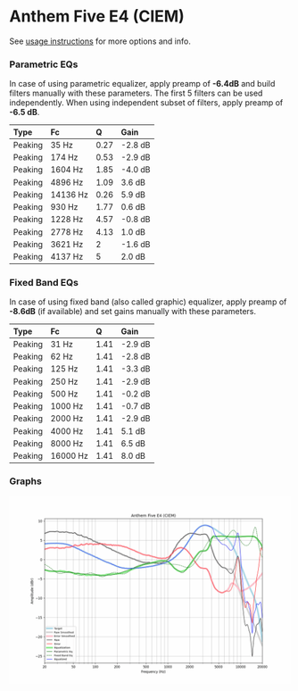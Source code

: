 # Anthem Five E4 (CIEM)
See [usage instructions](https://github.com/jaakkopasanen/AutoEq#usage) for more options and info.

### Parametric EQs
In case of using parametric equalizer, apply preamp of **-6.4dB** and build filters manually
with these parameters. The first 5 filters can be used independently.
When using independent subset of filters, apply preamp of **-6.5 dB**.

| Type    | Fc       |    Q | Gain    |
|:--------|:---------|:-----|:--------|
| Peaking | 35 Hz    | 0.27 | -2.8 dB |
| Peaking | 174 Hz   | 0.53 | -2.9 dB |
| Peaking | 1604 Hz  | 1.85 | -4.0 dB |
| Peaking | 4896 Hz  | 1.09 | 3.6 dB  |
| Peaking | 14136 Hz | 0.26 | 5.9 dB  |
| Peaking | 930 Hz   | 1.77 | 0.6 dB  |
| Peaking | 1228 Hz  | 4.57 | -0.8 dB |
| Peaking | 2778 Hz  | 4.13 | 1.0 dB  |
| Peaking | 3621 Hz  | 2    | -1.6 dB |
| Peaking | 4137 Hz  | 5    | 2.0 dB  |

### Fixed Band EQs
In case of using fixed band (also called graphic) equalizer, apply preamp of **-8.6dB**
(if available) and set gains manually with these parameters.

| Type    | Fc       |    Q | Gain    |
|:--------|:---------|:-----|:--------|
| Peaking | 31 Hz    | 1.41 | -2.9 dB |
| Peaking | 62 Hz    | 1.41 | -2.8 dB |
| Peaking | 125 Hz   | 1.41 | -3.3 dB |
| Peaking | 250 Hz   | 1.41 | -2.9 dB |
| Peaking | 500 Hz   | 1.41 | -0.2 dB |
| Peaking | 1000 Hz  | 1.41 | -0.7 dB |
| Peaking | 2000 Hz  | 1.41 | -2.9 dB |
| Peaking | 4000 Hz  | 1.41 | 5.1 dB  |
| Peaking | 8000 Hz  | 1.41 | 6.5 dB  |
| Peaking | 16000 Hz | 1.41 | 8.0 dB  |

### Graphs
![](./Anthem%20Five%20E4%20(CIEM).png)